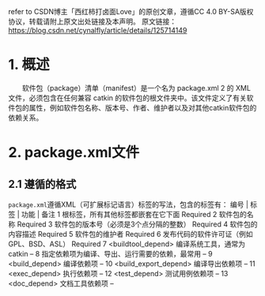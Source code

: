 refer to CSDN博主「西红柿打卤面Love」的原创文章，遵循CC 4.0 BY-SA版权协议，转载请附上原文出处链接及本声明。
原文链接：https://blog.csdn.net/cynalfly/article/details/125714149

# 1. 概述
  软件包（package）清单（manifest）是一个名为 package.xml 2 的 XML 文件，必须包含在任何兼容 catkin 的软件包的根文件夹中。该文件定义了有关软件包的属性，例如软件包名称、版本号、作者、维护者以及对其他catkin软件包的依赖关系。

# 2. package.xml文件

## 2.1 遵循的格式
`package.xml`遵循XML（可扩展标记语言）标签的写法，包含的标签有：
编号 | 标签 | 功能 | 备注
1	<package>	根标签，所有其他标签都嵌套在它下面	Required
2	<name>	软件包的名称	Required
3	<version>	软件包的版本号（必须是3个点分隔的整数）	Required
4	<description>	软件包的内容描述	Required
5	<maintainer>	软件包的维护者	Required
6	<license>	发布代码的软件许可证（例如 GPL、BSD、ASL）	Required
7	<buildtool_depend>	编译系统工具，通常为catkin	–
8	<depend>	指定依赖项为编译、导出、运行需要的依赖，最常用	–
9	<build_depend>	编译依赖项	–
10	<build_export_depend>	编译导出依赖项	–
11	<exec_depend>	执行依赖项	–
12	<test_depend>	测试用例依赖项	–
13	<doc_depend>	文档工具依赖项	–
